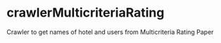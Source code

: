 # crawlerMulticriteriaRating
Crawler to get names of hotel and users from Multicriteria Rating Paper
